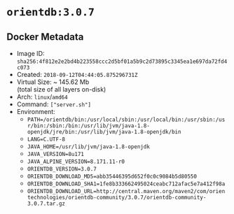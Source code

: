 # `orientdb:3.0.7`

## Docker Metadata

- Image ID: `sha256:4f812e2e2bd4b223558ccc2d5bf01a5b9c2d73895c3345ea1e697da72fd4c073`
- Created: `2018-09-12T04:44:05.875296731Z`
- Virtual Size: ~ 145.62 Mb  
  (total size of all layers on-disk)
- Arch: `linux`/`amd64`
- Command: `["server.sh"]`
- Environment:
  - `PATH=/orientdb/bin:/usr/local/sbin:/usr/local/bin:/usr/sbin:/usr/bin:/sbin:/bin:/usr/lib/jvm/java-1.8-openjdk/jre/bin:/usr/lib/jvm/java-1.8-openjdk/bin`
  - `LANG=C.UTF-8`
  - `JAVA_HOME=/usr/lib/jvm/java-1.8-openjdk`
  - `JAVA_VERSION=8u171`
  - `JAVA_ALPINE_VERSION=8.171.11-r0`
  - `ORIENTDB_VERSION=3.0.7`
  - `ORIENTDB_DOWNLOAD_MD5=abb35446395d652f0c0c9084b5d80550`
  - `ORIENTDB_DOWNLOAD_SHA1=1fe8b333662495024ceabc712afac5e7a412f98a`
  - `ORIENTDB_DOWNLOAD_URL=http://central.maven.org/maven2/com/orientechnologies/orientdb-community/3.0.7/orientdb-community-3.0.7.tar.gz`
